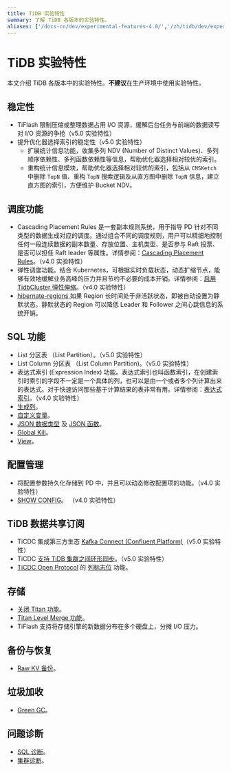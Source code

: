 ```yaml
---
title: TiDB 实验特性
summary: 了解 TiDB 各版本的实验特性。
aliases: ['/docs-cn/dev/experimental-features-4.0/','/zh/tidb/dev/experimental-features-4.0/']
---
```


# TiDB 实验特性

本文介绍 TiDB 各版本中的实验特性。**不建议**在生产环境中使用实验特性。

## 稳定性

+ TiFlash 限制压缩或整理数据占用 I/O 资源，缓解后台任务与前端的数据读写对 I/O 资源的争抢（v5.0 实验特性）
+ 提升优化器选择索引的稳定性（v5.0 实验特性）
    + 扩展统计信息功能，收集多列 NDV (Number of Distinct Values)、多列顺序依赖性、多列函数依赖性等信息，帮助优化器选择相对较优的索引。
    + 重构统计信息模块，帮助优化器选择相对较优的索引，包括从 `CMSKetch` 中删除 `TopN` 值、重构 `TopN` 搜索逻辑及从直方图中删除 `TopN` 信息，建立直方图的索引，方便维护 Bucket NDV。

## 调度功能

+ Cascading Placement Rules 是一套副本规则系统，用于指导 PD 针对不同类型的数据生成对应的调度。通过组合不同的调度规则，用户可以精细地控制任何一段连续数据的副本数量、存放位置、主机类型、是否参与 Raft 投票、是否可以担任 Raft leader 等属性。详情参阅：[Cascading Placement Rules](/configure-placement-rules.md)。（v4.0 实验特性）
+ 弹性调度功能。结合 Kubernetes，可根据实时负载状态，动态扩缩节点，能够有效地缓解业务高峰的压力并且节约不必要的成本开销。详情参阅：[启用 TidbCluster 弹性伸缩](https://docs.pingcap.com/zh/tidb-in-kubernetes/stable/enable-tidb-cluster-auto-scaling)。（v4.0 实验特性）
+ [hibernate-regions](/tikv-configuration-file#hibernate-regions-实验特性),如果 Region 长时间处于非活跃状态，即被自动设置为静默状态。静默状态的 Region 可以降低 Leader 和 Follower 之间心跳信息的系统开销。

## SQL 功能

+ List 分区表 （List Partition）。（v5.0 实验特性）
+ List Column 分区表 （List Column Partition)。（v5.0 实验特性）
+ 表达式索引 (Expression Index) 功能。表达式索引也叫函数索引，在创建索引时索引的字段不一定是一个具体的列，也可以是由一个或者多个列计算出来的表达式。对于快速访问那些基于计算结果的表非常有用。详情参阅：[表达式索引](/sql-statements/sql-statement-create-index.md)。（v4.0 实验特性）
+ [生成列](/generated-columns#生成列)。
+ [自定义变量](/user-defined-variables#用户自定义变量)。
+ [JSON 数据类型](/data-type-json#data-type-json#json-类型) 及 [JSON 函数](/json-functions#json-函数)。
+ [Global Kill](/sql-statement-kill#global-kill-span-classversion-mark从-v50-版本开始引入span)。
+ [View](/information-schema-views#views)。

## 配置管理

+ 将配置参数持久化存储到 PD 中，并且可以动态修改配置项的功能。（v4.0 实验特性）
+ [SHOW CONFIG](/sql-statement-show-config#show-config)。 （v4.0 实验特性）

## TiDB 数据共享订阅

+ TiCDC 集成第三方生态 [Kafka Connect (Confluent Platform)](/ticdc/integrate-confluent-using-ticdc.md)（v5.0 实验特性）
+ TiCDC [支持 TiDB 集群之间环形同步](/ticdc/manage-ticdc.md#环形同步)。（v5.0 实验特性）
+ [TiCDC Open Protocol](/ticdc-open-protocol#row-changed-event) 的 [列标志位](/ticdc-open-protocol#列标志位) 功能。

## 存储
+ [关闭 Titan 功能](/titan-configuration#titan-configuration#关闭-titan实验功能)。
+ [Titan Level Merge 功能](/titan-configuration#level-merge实验功能)。
+ TiFlash 支持将存储引擎的新数据分布在多个硬盘上，分摊 I/O 压力。

## 备份与恢复
+ [Raw KV 备份](/use-br-command-line-tool#raw-kv-备份实验性功能)。

## 垃圾加收
+ [Green GC](/garbage-collection-configuration#tikv_gc_scan_lock_mode)。

## 问题诊断
+ [SQL 诊断](/information-schema-sql-diagnostics#sql-诊断)。
+ [集群诊断](/dashboard-diagnostics-access#tidb-dashboard-集群诊断页面)。
